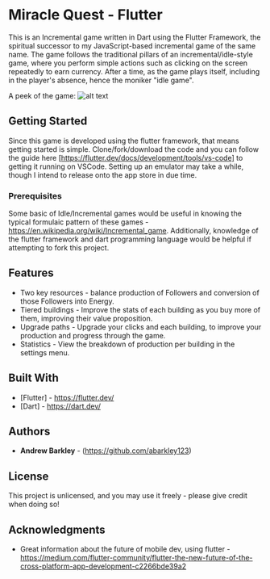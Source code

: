 # Miracle Quest - Flutter

This is an Incremental game written in Dart using the Flutter Framework, the spiritual successor to my JavaScript-based incremental game of the same name. The game follows the traditional pillars of an incremental/idle-style game, where you perform simple actions such as clicking on the screen repeatedly to earn currency. After a time, as the game plays itself, including in the player's absence, hence the moniker "idle game". 

A peek of the game: 
![alt text](https://github.com/abarkley123/Flutter_Miracle_Quest/tree/master/images/screenshot.png "Screenshot of gameplay")


## Getting Started

Since this game is developed using the flutter framework, that means getting started is simple. Clone/fork/download the code and you can follow the guide here [https://flutter.dev/docs/development/tools/vs-code] to getting it running on VSCode. Setting up an emulator may take a while, though I intend to release onto the app store in due time.

### Prerequisites

Some basic of Idle/Incremental games would be useful in knowing the typical formulaic pattern of these games - https://en.wikipedia.org/wiki/Incremental_game. Additionally, knowledge of the flutter framework and dart programming language would be helpful if attempting to fork this project.

## Features

* Two key resources - balance production of Followers and conversion of those Followers into Energy.
* Tiered buildings - Improve the stats of each building as you buy more of them, improving their value proposition.
* Upgrade paths - Upgrade your clicks and each building, to improve your production and progress through the game.
* Statistics - View the breakdown of production per building in the settings menu.

## Built With

* [Flutter] - https://flutter.dev/
* [Dart] - https://dart.dev/

## Authors

*  **Andrew Barkley** - (https://github.com/abarkley123)

## License

This project is unlicensed, and you may use it freely - please give credit when doing so!

## Acknowledgments

* Great information about the future of mobile dev, using flutter - https://medium.com/flutter-community/flutter-the-new-future-of-the-cross-platform-app-development-c2266bde39a2

